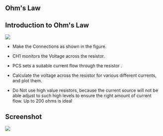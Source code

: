 Ohm's Law
---

## Introduction to Ohm's Law

![](file:///android_asset/DOC_HTML/apps/images/schematics/ohms.svg@100%|auto)

* Make the Connections as shown in the figure.

* CH1 monitors the Voltage across the resistor.

* PCS sets a suitable current flow through the resistor .

* Calculate the voltage across the resistor for various different currents, and plot them.
	
* Do Not use high value resistors, because the current source will not be able adjust to such high levels to ensure the right amount of current flow. Up to 200 ohms is ideal

## Screenshot

![](file:///android_asset/DOC_HTML/apps/images/screenshots/ohms_law.png@100%|auto)

